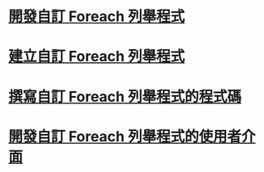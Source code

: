 # [開發自訂 Foreach 列舉程式](developing-a-custom-foreach-enumerator.md)
# [建立自訂 Foreach 列舉程式](creating-a-custom-foreach-enumerator.md)
# [撰寫自訂 Foreach 列舉程式的程式碼](coding-a-custom-foreach-enumerator.md)
# [開發自訂 Foreach 列舉程式的使用者介面](developing-a-user-interface-for-a-custom-foreach-enumerator.md)
